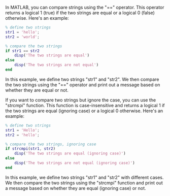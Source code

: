 In MATLAB, you can compare strings using the "==" operator. This operator returns a logical 1 (true) if the two strings are equal or a logical 0 (false) otherwise. Here's an example:

```matlab
% define two strings
str1 = 'hello';
str2 = 'world';

% compare the two strings
if str1 == str2
    disp('The two strings are equal')
else
    disp('The two strings are not equal')
end
```

In this example, we define two strings "str1" and "str2". We then compare the two strings using the "==" operator and print out a message based on whether they are equal or not.

If you want to compare two strings but ignore the case, you can use the "strcmpi" function. This function is case-insensitive and returns a logical 1 if the two strings are equal (ignoring case) or a logical 0 otherwise. Here's an example:

```matlab
% define two strings
str1 = 'Hello';
str2 = 'hello';

% compare the two strings, ignoring case
if strcmpi(str1, str2)
    disp('The two strings are equal (ignoring case)')
else
    disp('The two strings are not equal (ignoring case)')
end
```

In this example, we define two strings "str1" and "str2" with different cases. We then compare the two strings using the "strcmpi" function and print out a message based on whether they are equal (ignoring case) or not.